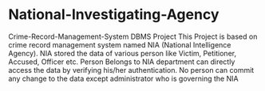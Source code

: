 # National-Investigating-Agency
Crime-Record-Management-System
DBMS Project
This Project is based on crime record management system named NIA (National Intelligence Agency). NIA stored the data of various person like Victim, Petitioner, Accused, Officer etc. Person Belongs to NIA department can directly access the data by verifying his/her authentication. No person can commit any change to the data except administrator who is governing the NIA
